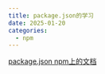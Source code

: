 ```yaml
---
title: package.json的学习
date: 2025-01-20
categories:
  - npm
---
```

[package.json npm上的文档](https://docs.npmjs.com/cli/v11/configuring-npm/package-json)

